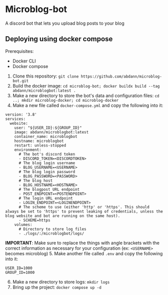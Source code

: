 # Microblog-bot
A discord bot that lets you upload blog posts to your blog

## Deploying using docker compose
Prerequisites:
- Docker CLI
- Docker compose

1. Clone this repository: `git clone https://github.com/abdann/microblog-bot.git`
2. Build the docker image: `cd microblog-bot; docker buildx build --tag abdann/microblogbot:latest .`
3. Make a new directory to store the bot's data and configuration files: `cd ..; mkdir microblog-docker; cd microblog-docker`
4. Make a new file called `docker-compose.yml` and copy the following into it:

```
version: '3.8'
services:
  website:
    user: "${USER_ID}:${GROUP_ID}"
    image: abdann/microblogbot:latest
    container_name: microblogbot
    hostname: microblogbot
    restart: unless-stopped
    environment:
      # The bot's discord token
      - DISCORD_TOKEN=<DISCORDTOKEN>
      # The blog login username
      - BLOG_USERNAME=<USERNAME>
      # The blog login password
      - BLOG_PASSWORD=<PASSWORD>
      # The blog host
      - BLOG_HOSTNAME=<HOSTNAME>
      # The blogpost URL endpoint
      - POST_ENDPOINT=<POSTENDPOINT>
      # The login URL endpoint
      - LOGIN_ENDPOINT=<LOGINENDPOINT>
      # The scheme to use (either 'http' or 'https'. This should always be set to 'https' to prevent leaking of credentials, unless the blog website and bot are running on the same host).
      - SCHEME=https
    volumes:
      # Directory to store log files
      - ./logs/:/microblogbot/logs/
```

**IMPORTANT**: Make sure to replace the things with angle brackets with the correct information as necessary for your configuration (ex: `<USERNAME>` becomes microblog)
5. Make another file called `.env` and copy the following into it:
```
USER_ID=1000
GROUP_ID=1000
```
6. Make a new directory to store logs: `mkdir logs`
7. Bring up the project: `docker compose up -d`